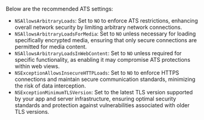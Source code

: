 Below are the recommended ATS settings:

- `NSAllowsArbitraryLoads`: Set to `NO` to enforce ATS restrictions, enhancing overall network security by limiting arbitrary network connections.
- `NSAllowsArbitraryLoadsForMedia`: Set to `NO` unless necessary for loading specifically encrypted media, ensuring that only secure connections are permitted for media content.
- `NSAllowsArbitraryLoadsInWebContent`: Set to `NO` unless required for specific functionality, as enabling it may compromise ATS protections within web views.
- `NSExceptionAllowsInsecureHTTPLoads`: Set to `NO` to enforce HTTPS connections and maintain secure communication standards, minimizing the risk of data interception.
- `NSExceptionMinimumTLSVersion`: Set to the latest TLS version supported by your app and server infrastructure, ensuring optimal security standards and protection against vulnerabilities associated with older TLS versions.